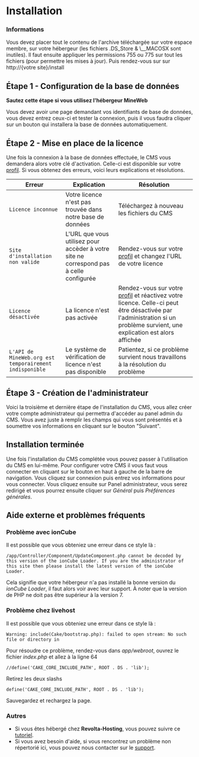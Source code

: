 # Installation

<aside class="alert alert-info">
<h3>Informations</h3>
<p>Vous devez placer tout le contenu de l'archive téléchargée sur votre espace membre, sur votre hébergeur (les fichiers .DS_Store & \__MACOSX sont inutiles). Il faut ensuite appliquer les permissions 755 ou 775 sur tout les fichiers (pour permettre les mises à jour). Puis rendez-vous sur sur http://{votre site}/install</p>
</aside>

## Étape 1 - Configuration de la base de données

__Sautez cette étape si vous utilisez l'hébergeur MineWeb__

Vous devez avoir une page demandant vos identifiants de base de données, vous devez entrez ceux-ci et tester la connexion, puis il vous faudra cliquer sur un bouton qui installera la base de données automatiquement.

## Étape 2 - Mise en place de la licence

Une fois la connexion à la base de données effectuée, le CMS vous demandera alors votre clé d'activation. Celle-ci est disponible sur votre [profil](http://mineweb.org/user/profile).
Si vous obtenez des erreurs, voici leurs explications et résolutions.

Erreur | Explication | Résolution
--------- | ------- | -----------
`Licence inconnue` | Votre licence n'est pas trouvée dans notre base de données | Téléchargez à nouveau les fichiers du CMS
`Site d'installation non valide` | L'URL que vous utilisez pour accèder à votre site ne correspond pas à celle configurée | Rendez-vous sur votre [profil](http://localhost:1337/user/profile) et changez l'URL de votre licence
`Licence désactivée` | La licence n'est pas activée | Rendez-vous sur votre [profil](http://mineweb.org/user/profile) et réactivez votre licence. Celle-ci peut être désactivée par l'administration si un problème survient, une explication est alors affichée
`L'API de MineWeb.org est temporairement indisponible` | Le système de vérification de licence n'est pas disponible | Patientez, si ce problème survient nous travaillons à la résolution du problème

## Étape 3 - Création de l'administrateur

Voici la troisième et dernière étape de l'installation du CMS, vous allez créer votre compte administrateur qui permettra d'accéder au panel admin du CMS. Vous avez juste à remplir les champs qui vous sont présentés et à soumettre vos informations en cliquant sur le bouton "Suivant".

## Installation terminée

Une fois l'installation du CMS complétée vous pouvez passer à l'utilisation du CMS en lui-même. Pour configurer votre CMS il vous faut vous connecter en cliquant sur le bouton en haut à gauche de la barre de navigation. Vous cliquez sur connexion puis entrez vos informations pour vous connecter. Vous cliquez ensuite sur Panel administrateur, vous serez redirigé et vous pourrez ensuite cliquer sur _Général_ puis _Préférences générales_.

## Aide externe et problèmes fréquents

### Problème avec ionCube

Il est possible que vous obteniez une erreur dans ce style là :

`/app/Controller/Component/UpdateComponent.php cannot be decoded by this version of the ionCube Loader. If you are the administrator of this site then please install the latest version of the ionCube Loader.`

Cela signifie que votre hébergeur n'a pas installé la bonne version du _ionCube Loader_, il faut alors voir avec leur support. À noter que la version de PHP ne doit pas être supérieur à la version 7.

### Problème chez livehost

Il est possible que vous obteniez une erreur dans ce style là :

`Warning: include(Cake/bootstrap.php): failed to open stream: No such file or directory in`

Pour résoudre ce problème, rendez-vous dans _app/webroot_, ouvrez le fichier _index.php_ et allez à la ligne 64

`//define('CAKE_CORE_INCLUDE_PATH', ROOT . DS . 'lib');`

Retirez les deux slashs

`define('CAKE_CORE_INCLUDE_PATH', ROOT . DS . 'lib');`

Sauvegardez et rechargez la page.


### Autres

- Si vous êtes hébergé chez __Revolta-Hosting__, vous pouvez suivre ce [tutoriel](http://forum.revolta-hosting.fr/threads/installer-mineweb.692/).
- Si vous avez besoin d'aide, si vous rencontrez un problème non répertorié ici, vous pouvez nous contacter sur le [support](http://mineweb.org/support).
